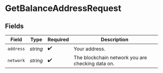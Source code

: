 # GetBalanceAddressRequest


## Fields

| Field                                            | Type                                             | Required                                         | Description                                      |
| ------------------------------------------------ | ------------------------------------------------ | ------------------------------------------------ | ------------------------------------------------ |
| `address`                                        | *string*                                         | :heavy_check_mark:                               | Your address.                                    |
| `network`                                        | *string*                                         | :heavy_check_mark:                               | The blockchain network you are checking data on. |